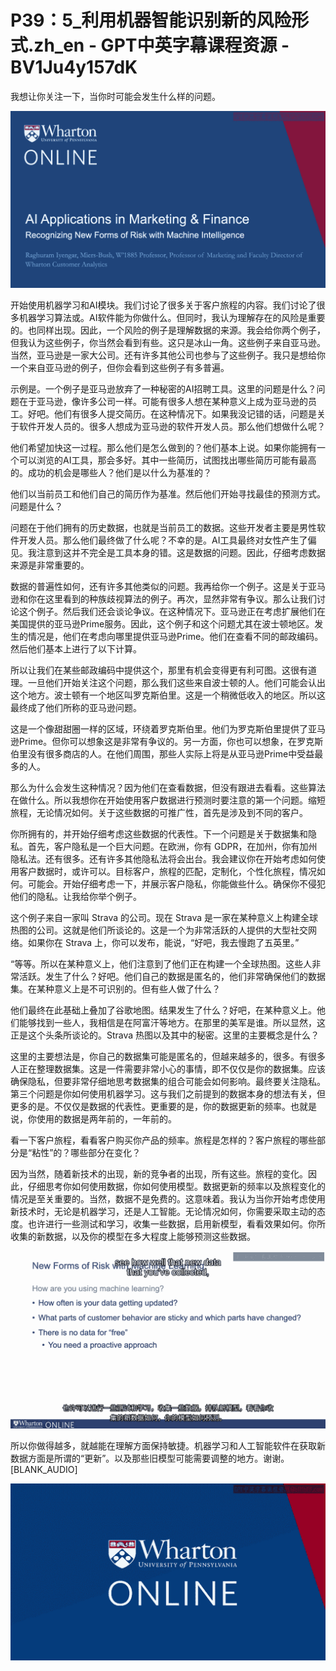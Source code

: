# P39：5_利用机器智能识别新的风险形式.zh_en - GPT中英字幕课程资源 - BV1Ju4y157dK

我想让你关注一下，当你时可能会发生什么样的问题。

![](img/2b6bb46c8e2b9282e02c4d0ad534ba9c_1.png)

开始使用机器学习和AI模块。我们讨论了很多关于客户旅程的内容。我们讨论了很多机器学习算法或。AI软件能为你做什么。但同时，我认为理解存在的风险是重要的。也同样出现。因此，一个风险的例子是理解数据的来源。我会给你两个例子，但我认为这些例子，你当然会看到有些。这只是冰山一角。这些例子来自亚马逊。当然，亚马逊是一家大公司。还有许多其他公司也参与了这些例子。我只是想给你一个来自亚马逊的例子，但你会看到这些例子有多普遍。

示例是。一个例子是亚马逊放弃了一种秘密的AI招聘工具。这里的问题是什么？问题在于亚马逊，像许多公司一样。可能有很多人想在某种意义上成为亚马逊的员工。好吧。他们有很多人提交简历。在这种情况下。如果我没记错的话，问题是关于软件开发人员的。很多人想成为亚马逊的软件开发人员。那么他们想做什么呢？

他们希望加快这一过程。那么他们是怎么做到的？他们基本上说。如果你能拥有一个可以浏览的AI工具，那会多好。其中一些简历，试图找出哪些简历可能有最高的。成功的机会是哪些人？他们是以什么为基准的？

他们以当前员工和他们自己的简历作为基准。然后他们开始寻找最佳的预测方式。问题是什么？

问题在于他们拥有的历史数据，也就是当前员工的数据。这些开发者主要是男性软件开发人员。那么他们最终做了什么呢？不幸的是。AI工具最终对女性产生了偏见。我注意到这并不完全是工具本身的错。这是数据的问题。因此，仔细考虑数据来源是非常重要的。

数据的普遍性如何，还有许多其他类似的问题。我再给你一个例子。这是关于亚马逊和你在这里看到的种族歧视算法的例子。再次，显然非常有争议。那么让我们讨论这个例子。然后我们还会谈论争议。在这种情况下。亚马逊正在考虑扩展他们在美国提供的亚马逊Prime服务。因此，这个例子和这个问题尤其在波士顿地区。发生的情况是，他们在考虑向哪里提供亚马逊Prime。他们在查看不同的邮政编码。然后他们基本上进行了以下计算。

所以让我们在某些邮政编码中提供这个，那里有机会变得更有利可图。这很有道理。一旦他们开始关注这个问题，那么我们这些来自波士顿的人。他们可能会认出这个地方。波士顿有一个地区叫罗克斯伯里。这是一个稍微低收入的地区。所以这最终成了他们所称的亚马逊问题。

这是一个像甜甜圈一样的区域，环绕着罗克斯伯里。他们为罗克斯伯里提供了亚马逊Prime。但你可以想象这是非常有争议的。另一方面，你也可以想象，在罗克斯伯里没有很多商店的人。在他们周围，那些人实际上将是从亚马逊Prime中受益最多的人。

那么为什么会发生这种情况？因为他们在查看数据，但没有跟进去看看。这些算法在做什么。所以我想你在开始使用客户数据进行预测时要注意的第一个问题。缩短旅程，无论情况如何。关于这些数据的可推广性，首先是涉及到不同的客户。

你所拥有的，并开始仔细考虑这些数据的代表性。下一个问题是关于数据集和隐私。首先，客户隐私是一个巨大问题。在欧洲，你有 GDPR，在加州，你有加州隐私法。还有很多。还有许多其他隐私法将会出台。我会建议你在开始考虑如何使用客户数据时，或许可以。目标客户，旅程的匹配，定制化，个性化旅程，情况如何。可能会。开始仔细考虑一下，并展示客户隐私，你能做些什么。确保你不侵犯他们的隐私。让我给你举个例子。

这个例子来自一家叫 Strava 的公司。现在 Strava 是一家在某种意义上构建全球热图的公司。这就是他们所谈论的。这是一个为非常活跃的人提供的大型社交网络。如果你在 Strava 上，你可以发布，能说，“好吧，我去慢跑了五英里。”

“等等。所以在某种意义上，他们注意到了他们正在构建一个全球热图。这些人非常活跃。发生了什么？好吧。他们自己的数据是匿名的，他们非常确保他们的数据集。在某种意义上是不可识别的。但有些人做了什么？

他们最终在此基础上叠加了谷歌地图。结果发生了什么？好吧，在某种意义上。他们能够找到一些人，我相信是在阿富汗等地方。在那里的美军是谁。所以显然，这正是这个头条所谈论的。Strava 热图以及其中的秘密。这里的主要概念是什么？

这里的主要想法是，你自己的数据集可能是匿名的，但越来越多的，很多。有很多人正在整理数据集。这是一件需要非常小心的事情，即不仅仅是你的数据集。应该确保隐私，但要非常仔细地思考数据集的组合可能会如何影响。最终要关注隐私。第三个问题是你如何使用机器学习。这与我们之前提到的数据本身的想法有关，但更多的是。不仅仅是数据的代表性。更重要的是，你的数据更新的频率。也就是说，你使用的数据是两年前的，一年前的。

看一下客户旅程，看看客户购买你产品的频率。旅程是怎样的？客户旅程的哪些部分是“粘性”的？哪些部分在变化？

因为当然，随着新技术的出现，新的竞争者的出现，所有这些。旅程的变化。因此，仔细思考你如何使用数据，你如何使用模型。数据更新的频率以及旅程变化的情况是至关重要的。当然，数据不是免费的。这意味着。我认为当你开始考虑使用新技术时，无论是机器学习，还是人工智能。无论情况如何，你需要采取主动的态度。也许进行一些测试和学习，收集一些数据，启用新模型，看看效果如何。你所收集的新数据，以及你的模型在多大程度上能够预测这些数据。



![](img/2b6bb46c8e2b9282e02c4d0ad534ba9c_3.png)

所以你做得越多，就越能在理解方面保持敏捷。机器学习和人工智能软件在获取新数据方面是所谓的“更新”。以及那些旧模型可能需要调整的地方。谢谢。[BLANK_AUDIO]



![](img/2b6bb46c8e2b9282e02c4d0ad534ba9c_5.png)
